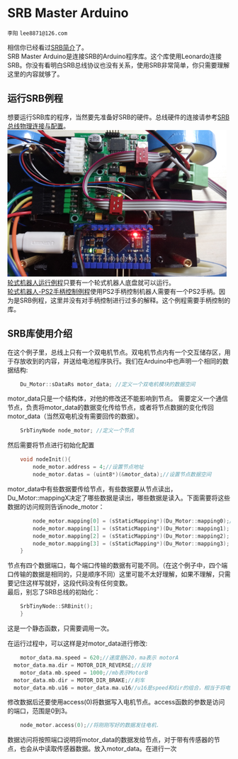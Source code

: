 # SRB Master Arduino
`李阳` `lee8871@126.com`</br>

相信你已经看过[SRB简介](https://github.com/lee8871/SRB-Introduction)了。</br>
SRB Master Arduino是连接SRB的Arduino程序库。这个库使用Leonardo连接SRB。你没有看明白SRB总线协议也没有关系，使用SRB非常简单，你只需要理解这里的内容就够了。</br>

## 运行SRB例程
想要运行SRB库的程序，当然要先准备好SRB的硬件。总线硬件的连接请参考[SRB总线物理连接与配置](SRB连线与配置.md)。</br>
<img src="Image\finish.jpg"  height="330" width="495"></br>
[轮式机器人运行例程](examples\SRB-Wheel-Robot\SRB-Wheel-Robot.ino)只要有一个轮式机器人底盘就可以运行。</br>
[轮式机器人-PS2手柄控制例程](examples\SRB-WRobot-Joy\SRB-WRobot-Joy.ino)使用PS2手柄控制机器人需要有一个PS2手柄。因为是SRB例程，这里并没有对手柄控制进行过多的解释。这个例程需要手柄控制的库。</br>

## SRB库使用介绍
在这个例子里，总线上只有一个双电机节点。双电机节点内有一个交互储存区，用于存放收到的内容，并送给电池程序执行。我们在Arduino中也声明一个相同的数据结构:
```c++
	Du_Motor::sDataRs motor_data; //定义一个双电机模块的数据空间
  ```
motor_data只是一个结构体，对他的修改还不能影响到节点。
需要定义一个通信节点，负责将motor_data的数据变化传给节点，或者将节点数据的变化传回 motor_data（当然双电机没有需要回传的数据）。

```c++
	SrbTinyNode node_motor; //定义一个节点
  ```
然后需要将节点进行初始化配置
```c++
	void nodeInit(){
	    node_motor.address = 4;//设置节点地址
	    node_motor.datas = (uint8*)(&motor_data);//设置节点数据空间
  ```
motor_data中有些数据要传给节点，有些数据要从节点读出，Du_Motor::mappingX决定了哪些数据是读出，哪些数据是读入。下面需要将这些数据的访问规则告诉node_motor：
```c++
	    node_motor.mapping[0] = (sStaticMapping*)(Du_Motor::mapping0);//设置节点访问映射表
	    node_motor.mapping[1] = (sStaticMapping*)(Du_Motor::mapping1);
	    node_motor.mapping[2] = (sStaticMapping*)(Du_Motor::mapping2);
	    node_motor.mapping[3] = (sStaticMapping*)(Du_Motor::mapping3);
	}
```
节点有四个数据端口，每个端口传输的数据有可能不同。（在这个例子中，四个端口传输的数据是相同的，只是顺序不同）这里可能不太好理解，如果不理解，只需要记住这样写就好，这段代码没有任何变数。</br>
最后，别忘了SRB总线的初始化：</br>
```c++
    SrbTinyNode::SRBinit();
	}
```
这是一个静态函数，只需要调用一次。


在运行过程中，可以这样是对motor_data进行修改:
```c++
	motor_data.ma.speed = 620;//速度是620，ma表示 motorA
  motor_data.ma.dir = MOTOR_DIR_REVERSE;//反转
	motor_data.mb.speed = 1000;//mb表示MotorB
  motor_data.mb.dir = MOTOR_DIR_BRAKE;//刹车
  motor_data.mb.u16 = motor_data.ma.u16//u16是speed和dir的组合，相当于将电机A的状态复制给B
  ```
修改数据后还要使用access(0)将数据写入电机节点。access函数的参数是访问的端口，范围是0到3。</br>
```c++
	node_motor.access(0);//将刚刚写好的数据发往电机.
```
数据访问将按照端口说明将motor_data的数据发给节点，对于带有传感器的节点，也会从中读取传感器数据。放入motor_data。在进行一次</br>
